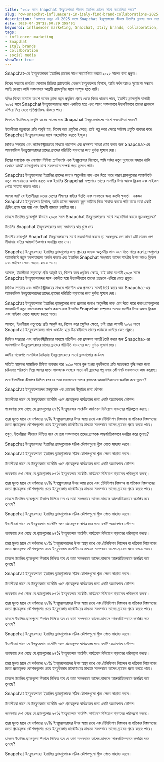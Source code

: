 ```yaml
---
title: "২০২৫ সালে Snapchat ইনফ্লুয়েন্সাররা কীভাবে ইতালির ব্র্যান্ডের সাথে সহযোগিতা করবে"
slug: how-snapchat-influencers-in-italy-find-brand-collaborations-2025-2025-04-28
description: "আমাদের দেখুন এই 2025 সালে Snapchat ইনফ্লুয়েন্সাররা কীভাবে ইতালির ব্র্যান্ডের সাথে সহযোগিতা করবে"
date: 2025-04-28T23:50:39.255451
keywords: influencer marketing, Snapchat, Italy brands, collaboration, social media
tags:
- influencer marketing
- Snapchat
- Italy brands
- collaboration
- social media
showToc: true
---
```


Snapchat-এর ইনফ্লুয়েন্সাররা ইতালির ব্র্যান্ডের সাথে সহযোগিতা করতে ২০২৫ সালের জন্য প্রস্তুত।


বিশ্বের সবচেয়ে জনপ্রিয় সোশ্যাল মিডিয়া প্ল্যাটফর্মের একজন ইনফ্লুয়েন্সার হিসাবে, আমি সর্বদা আরও সুযোগের সন্ধানে আছি যেখানে আমি সফলভাবে আগ্রহী ব্র্যান্ডগুলির সাথে সম্পৃক্ত হতে পারি। 


যদিও বিশ্বের অন্যান্য অংশে অনেক ব্র্যান্ড নতুন প্রযুক্তির প্রচার থেকে বিরত থাকতে পারে, ইতালীয় ব্র্যান্ডগুলি আগামী ২০২৫ সালে Snapchat ইনফ্লুয়েন্সারদের সাথে একত্রিত হতে এবং আরও সফলভাবে উদ্ভাবনীভাবে তাদের প্রচারকে এগিয়ে নিয়ে যেতে প্রতিশ্রুতিবদ্ধ থাকতে পারে।

কিভাবে ইতালির ব্র্যান্ডগুলি ২০২৫ সালের জন্য Snapchat ইনফ্লুয়েন্সারদের সাথে সহযোগিতা করবে?


ইতালীয়রা নতুনত্বের প্রতি আকৃষ্ট হয়, বিশেষ করে প্রযুক্তির ক্ষেত্রে, তাই গল্প বলার ক্ষেত্রে সর্বশেষ প্রযুক্তি ব্যবহার করে Snapchat ইনফ্লুয়েন্সারদের সাথে সহযোগিতা করতে ইচ্ছুক।

ভিডিও সম্প্রচার এবং লাইভ স্ট্রিমিংয়ের মাধ্যমে গতিশীল এবং প্রসঙ্গময় সামগ্রী তৈরি করার জন্য Snapchat-এর অ্যালগরিদম ইনফ্লুয়েন্সারদের তাদের ব্র্যান্ডের পরিচিতি বাড়ানোর জন্য দুর্দান্ত সুযোগ দেয়।

বিশ্বের সবথেকে বড় সোশ্যাল মিডিয়া প্ল্যাটফর্মের এক ইনফ্লুয়েন্সার হিসেবে, আমি সর্বদা নতুন সুযোগের সন্ধানে থাকি যেখানে আগ্রহী ব্র্যান্ডগুলোর সাথে সফলভাবে সম্পর্ক গড়ে তুলতে পারি। 


Snapchat ইনফ্লুয়েন্সাররা ইতালির ব্র্যান্ডের জন্যও অতুলনীয় লাভ এনে দিতে পারে কারণ ব্র্যান্ডগুলোর অ্যাকাউন্টে নতুন ফলোয়ারদের অর্জন করতে এবং ইতালির Snapchat সম্প্রদায়ে তাদের সামগ্রীর উপর আরও ক্লিকস এবং লাইকস পেতে সাহায্য করতে পারে।

আমরা জানি যে ইতালীয়রা তাদের দেশের সীমানার বাইরে উন্নতি এবং সাফল্যের জন্য কতটা ক্ষুধার্ত। একজন Snapchat ইনফ্লুয়েন্সার হিসাবে, আমি তাদের সম্ভবনার বুদ্বুদ ফাটিয়ে দিতে সাহায্য করতে পারি যাতে তারা একটি ট্রেন্ডিং ব্র্যান্ড হয়ে যায় এবং বিদেশী বাজারে প্রবাহিত হয়।

তাহলে ইতালির ব্র্যান্ডগুলি কীভাবে ২০২৫ সালে Snapchat ইনফ্লুয়েন্সারদের সাথে সহযোগিতা করতে দৃঢ়সংকল্পবদ্ধ?

ইতালির Snapchat ইনফ্লুয়েন্সারদের জন্য সম্ভাবনার দ্বার খুলে দেয়


ইতালীয় ব্র্যান্ডগুলি Snapchat ইনফ্লুয়েন্সারদের সাথে সহযোগিতা করতে দৃঢ় সংকল্পবদ্ধ হবে কারণ এটি তাদের দেশ সীমানার বাইরে আন্তর্জাতিকভাবে জনপ্রিয় হতে দেয়।

Snapchat ইনফ্লুয়েন্সাররা ইতালির ব্র্যান্ডগুলোর জন্য প্রচারের জন্যও অতুলনীয় লাভ এনে দিতে পারে কারণ ব্র্যান্ডগুলোর অ্যাকাউন্টে নতুন ফলোয়ারদের অর্জন করতে এবং ইতালির Snapchat সম্প্রদায়ে তাদের সামগ্রীর উপর আরও ক্লিকস এবং লাইকস পেতে সাহায্য করতে পারে।

আসলে, ইতালীয়রা নতুনত্বের প্রতি আকৃষ্ট হয়, বিশেষ করে প্রযুক্তির ক্ষেত্রে, তাই তারা আগামী ২০২৫ সালে Snapchat ইনফ্লুয়েন্সারদের সঙ্গে একত্রিত হয়ে উদ্ভাবনীভাবে তাদের প্রচারকে এগিয়ে যেতে প্রস্তুত।

ভিডিও সম্প্রচার এবং লাইভ স্ট্রিমিংয়ের মাধ্যমে গতিশীল এবং প্রসঙ্গময় সামগ্রী তৈরি করার জন্য Snapchat-এর অ্যালগরিদম ইনফ্লুয়েন্সারদের তাদের ব্র্যান্ডের পরিচিতি বাড়ানোর জন্য দুর্দান্ত সুযোগ দেয়।

Snapchat ইনফ্লুয়েন্সাররা ইতালির ব্র্যান্ডগুলোর জন্য প্রচারের জন্যও অতুলনীয় লাভ এনে দিতে পারে কারণ ব্র্যান্ডগুলোর অ্যাকাউন্টে নতুন ফলোয়ারদের অর্জন করতে এবং ইতালির Snapchat সম্প্রদায়ে তাদের সামগ্রীর উপর আরও ক্লিকস এবং লাইকস পেতে সাহায্য করতে পারে।

আসলে, ইতালীয়রা নতুনত্বের প্রতি আকৃষ্ট হয়, বিশেষ করে প্রযুক্তির ক্ষেত্রে, তাই তারা আগামী ২০২৫ সালে Snapchat ইনফ্লুয়েন্সারদের সাথে একত্রিত হয়ে উদ্ভাবনীভাবে তাদের প্রচারকে এগিয়ে যেতে প্রস্তুত।

ভিডিও সম্প্রচার এবং লাইভ স্ট্রিমিংয়ের মাধ্যমে গতিশীল এবং প্রসঙ্গময় সামগ্রী তৈরি করার জন্য Snapchat-এর অ্যালগরিদম ইনফ্লুয়েন্সারদের তাদের ব্র্যান্ডের পরিচিতি বাড়ানোর জন্য দুর্দান্ত সুযোগ দেয়।

জ্ঞানীয় গবেষণা: সামাজিক মিডিয়ায় ইনফ্লুয়েন্সারদের সাথে ব্র্যান্ডগুলোর কার্যক্রম


সত্যিই স্বাস্থ্যকর সামাজিক মিডিয়া ব্যবহার করে ২০১৫ সালে শুরু হওয়া গৃহহীনতার প্রতি সচেতনতা বৃদ্ধি করার জন্য চরিত্রগত পরিবর্তন নিয়ে আসার মতো লাভজনক লক্ষ্যের সাথে এই ব্র্যান্ডের গল্প বলার কৌশলটি সফলভাবে কাজ করেছে।

তবে ইতালীয়রা কীভাবে নিশ্চিত হবে যে তারা সফলভাবে তাদের ব্র্যান্ডকে আন্তর্জাতিকভাবে জনপ্রিয় করে তুলছে?

Snapchat ইনফ্লুয়েন্সারদের ইনফ্লুয়েন্স এবং ব্র্যান্ডের স্বীকৃতির জন্য কৌশল


ইতালীয়রা জানে যে ইনফ্লুয়েন্সার মার্কেটিং এখন প্রচারমূলক কার্যক্রমের জন্য একটি অত্যাবশ্যক কৌশল।


গবেষণায় দেখা গেছে যে ব্র্যান্ডগুলোর ৬৭% ইনফ্লুয়েন্সার মার্কেটিং কার্যক্রমে বিনিয়োগ বাড়ানোর পরিকল্পনা করছে। 


তারা মূলত জানে যে দর্শকদের ৭২% ইনফ্লুয়েন্সারদের উপর আস্থা রাখে এবং টেলিভিশন বিজ্ঞাপন বা পত্রিকার বিজ্ঞাপনের মতো প্রচারমূলক কৌশলগুলোর চেয়ে ইনফ্লুয়েন্সার মার্কেটিংয়ের মাধ্যমে সফলভাবে তাদের ব্র্যান্ডের প্রচার করতে পারে।

তবুও, ইতালীয়রা কীভাবে নিশ্চিত হবে যে তারা সফলভাবে তাদের ব্র্যান্ডকে আন্তর্জাতিকভাবে জনপ্রিয় করে তুলছে?


Snapchat ইনফ্লুয়েন্সাররা ইতালির ব্র্যান্ডগুলোকে সঠিক কৌশলগুলো খুঁজে পেতে সাহায্য করবে।


Snapchat ইনফ্লুয়েন্সাররা ইতালির ব্র্যান্ডগুলোকে সঠিক কৌশলগুলো খুঁজে পেতে সাহায্য করবে।


ইতালীয়রা জানে যে ইনফ্লুয়েন্সার মার্কেটিং এখন প্রচারমূলক কার্যক্রমের জন্য একটি অত্যাবশ্যক কৌশল। 


গবেষণায় দেখা গেছে যে ব্র্যান্ডগুলোর ৬৭% ইনফ্লুয়েন্সার মার্কেটিং কার্যক্রমে বিনিয়োগ বাড়ানোর পরিকল্পনা করছে। 


তারা মূলত জানে যে দর্শকদের ৭২% ইনফ্লুেন্সারদের উপর আস্থা রাখে এবং টেলিভিশন বিজ্ঞাপন বা পত্রিকার বিজ্ঞাপনের মতো প্রচারমূলক কৌশলগুলোর চেয়ে ইনফ্লুয়েন্সার মার্কেটিংয়ের মাধ্যমে সফলভাবে তাদের ব্র্যান্ডের প্রচার করতে পারে।

তাহলে ইতালির ব্র্যান্ডগুলো কীভাবে নিশ্চিত হবে যে তারা সফলভাবে তাদের ব্র্যান্ডকে আন্তর্জাতিকভাবে জনপ্রিয় করে তুলছে?

Snapchat ইনফ্লুয়েন্সাররা ইতালির ব্র্যান্ডগুলোকে সঠিক কৌশলগুলো খুঁজে পেতে সাহায্য করবে।

ইতালীয়রা জানে যে ইনফ্লুয়েন্সার মার্কেটিং এখন প্রচারমূলক কার্যক্রমের জন্য একটি অত্যাবশ্যক কৌশল। 


গবেষণায় দেখা গেছে যে ব্র্যান্ডগুলোর ৬৭% ইনফ্লুয়েন্সার মার্কেটিং কার্যক্রমে বিনিয়োগ বাড়ানোর পরিকল্পনা করছে। 


তারা মূলত জানে যে দর্শকদের ৭২% ইনফ্লুয়েন্সারদের উপর আস্থা রাখে এবং টেলিভিশন বিজ্ঞাপন বা পত্রিকার বিজ্ঞাপনের মতো প্রচারমূলক কৌশলগুলোর চেয়ে ইনফ্লুয়েন্সার মার্কেটিংয়ের মাধ্যমে সফলভাবে তাদের ব্র্যান্ডের প্রচার করতে পারে।

তাহলে ইতালির ব্র্যান্ডগুলো কীভাবে নিশ্চিত হবে যে তারা সফলভাবে তাদের ব্র্যান্ডকে আন্তর্জাতিকভাবে জনপ্রিয় করে তুলছে?

Snapchat ইনফ্লুয়েন্সাররা ইতালির ব্র্যান্ডগুলোকে সঠিক কৌশলগুলো খুঁজে পেতে সাহায্য করবে।

ইতালীয়রা জানে যে ইনফ্লুয়েন্সার মার্কেটিং এখন প্রচারমূলক কার্যক্রমের জন্য একটি অত্যাবশ্যক কৌশল। 


গবেষণায় দেখা গেছে যে ব্র্যান্ডগুলোর ৬৭% ইনফ্লুয়েন্সার মার্কেটিং কার্যক্রমে বিনিয়োগ বাড়ানোর পরিকল্পনা করছে। 


তারা মূলত জানে যে দর্শকদের ৭২% ইনফ্লুয়েন্সারদের উপর আস্থা রাখে এবং টেলিভিশন বিজ্ঞাপন বা পত্রিকার বিজ্ঞাপনের মতো প্রচারমূলক কৌশলগুলোর চেয়ে ইনফ্লুয়েন্সার মার্কেটিংয়ের মাধ্যমে সফলভাবে তাদের ব্র্যান্ডের প্রচার করতে পারে।

তাহলে ইতালির ব্র্যান্ডগুলো কীভাবে নিশ্চিত হবে যে তারা সফলভাবে তাদের ব্র্যান্ডকে আন্তর্জাতিকভাবে জনপ্রিয় করে তুলছে?

Snapchat ইনফ্লুয়েন্সাররা ইতালির ব্র্যান্ডগুলোকে সঠিক কৌশলগুলো খুঁজে পেতে সাহায্য করবে।

ইতালীয়রা জানে যে ইনফ্লুয়েন্সার মার্কেটিং এখন প্রচারমূলক কার্যক্রমের জন্য একটি অত্যাবশ্যক কৌশল। 


গবেষণায় দেখা গেছে যে ব্র্যান্ডগুলোর ৬৭% ইনফ্লুয়েন্সার মার্কেটিং কার্যক্রমে বিনিয়োগ বাড়ানোর পরিকল্পনা করছে। 


তারা মূলত জানে যে দর্শকদের ৭২% ইনফ্লুয়েন্সারদের উপর আস্থা রাখে এবং টেলিভিশন বিজ্ঞাপন বা পত্রিকার বিজ্ঞাপনের মতো প্রচারমূলক কৌশলগুলোর চেয়ে ইনফ্লুয়েন্সার মার্কেটিংয়ের মাধ্যমে সফলভাবে তাদের ব্র্যান্ডের প্রচার করতে পারে।

তাহলে ইতালির ব্র্যান্ডগুলো কীভাবে নিশ্চিত হবে যে তারা সফলভাবে তাদের ব্র্যান্ডকে আন্তর্জাতিকভাবে জনপ্রিয় করে তুলছে?

Snapchat ইনফ্লুয়েন্সাররা ইতালির ব্র্যান্ডগুলোকে সঠিক কৌশলগুলো খুঁজে পেতে সাহায্য করবে।

ইতালীয়রা জানে যে ইনফ্লুয়েন্সার মার্কেটিং এখন প্রচারমূলক কার্যক্রমের জন্য একটি অত্যাবশ্যক কৌশল। 


গবেষণায় দেখা গেছে যে ব্র্যান্ডগুলোর ৬৭% ইনফ্লুয়েন্সার মার্কেটিং কার্যক্রমে বিনিয়োগ বাড়ানোর পরিকল্পনা করছে। 


তারা মূলত জানে যে দর্শকদের ৭২% ইনফ্লুয়েন্সারদের উপর আস্থা রাখে এবং টেলিভিশন বিজ্ঞাপন বা পত্রিকার বিজ্ঞাপনের মতো প্রচারমূলক কৌশলগুলোর চেয়ে ইনফ্লুয়েন্সার মার্কেটিংয়ের মাধ্যমে সফলভাবে তাদের ব্র্যান্ডের প্রচার করতে পারে।

তাহলে ইতালির ব্র্যান্ডগুলো কীভাবে নিশ্চিত হবে যে তারা সফলভাবে তাদের ব্র্যান্ডকে আন্তর্জাতিকভাবে জনপ্রিয় করে তুলছে?

Snapchat ইনফ্লুয়েন্সাররা ইতালির ব্র্যান্ডগুলোকে সঠিক কৌশলগুলো খুঁজে পেতে সাহায্য করবে।